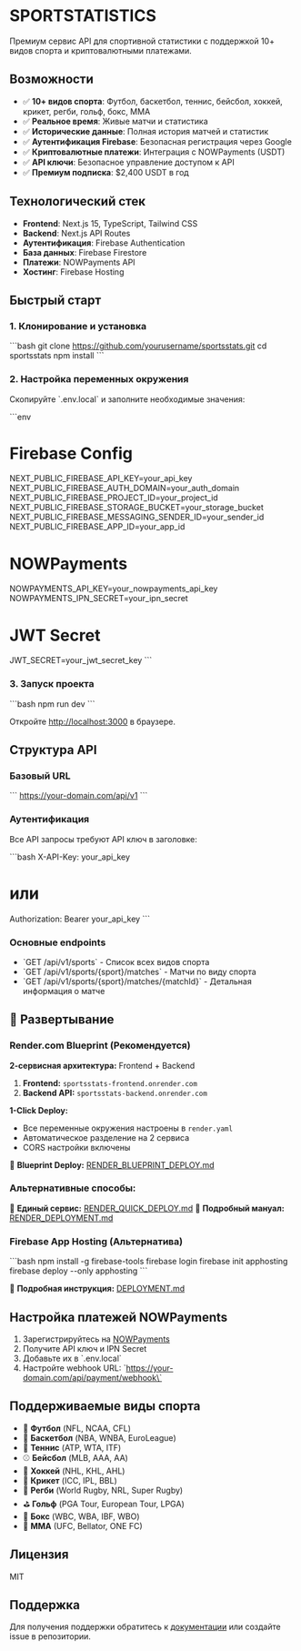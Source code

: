 # SPORTSTATISTICS

Премиум сервис API для спортивной статистики с поддержкой 10+ видов спорта и криптовалютными платежами.

## Возможности

- ✅ **10+ видов спорта**: Футбол, баскетбол, теннис, бейсбол, хоккей, крикет, регби, гольф, бокс, MMA
- ✅ **Реальное время**: Живые матчи и статистика
- ✅ **Исторические данные**: Полная история матчей и статистик
- ✅ **Аутентификация Firebase**: Безопасная регистрация через Google
- ✅ **Криптовалютные платежи**: Интеграция с NOWPayments (USDT)
- ✅ **API ключи**: Безопасное управление доступом к API
- ✅ **Премиум подписка**: $2,400 USDT в год

## Технологический стек

- **Frontend**: Next.js 15, TypeScript, Tailwind CSS
- **Backend**: Next.js API Routes
- **Аутентификация**: Firebase Authentication
- **База данных**: Firebase Firestore
- **Платежи**: NOWPayments API
- **Хостинг**: Firebase Hosting

## Быстрый старт

### 1. Клонирование и установка

\`\`\`bash
git clone https://github.com/yourusername/sportsstats.git
cd sportsstats
npm install
\`\`\`

### 2. Настройка переменных окружения

Скопируйте \`.env.local\` и заполните необходимые значения:

\`\`\`env
# Firebase Config
NEXT_PUBLIC_FIREBASE_API_KEY=your_api_key
NEXT_PUBLIC_FIREBASE_AUTH_DOMAIN=your_auth_domain
NEXT_PUBLIC_FIREBASE_PROJECT_ID=your_project_id
NEXT_PUBLIC_FIREBASE_STORAGE_BUCKET=your_storage_bucket
NEXT_PUBLIC_FIREBASE_MESSAGING_SENDER_ID=your_sender_id
NEXT_PUBLIC_FIREBASE_APP_ID=your_app_id

# NOWPayments
NOWPAYMENTS_API_KEY=your_nowpayments_api_key
NOWPAYMENTS_IPN_SECRET=your_ipn_secret

# JWT Secret
JWT_SECRET=your_jwt_secret_key
\`\`\`

### 3. Запуск проекта

\`\`\`bash
npm run dev
\`\`\`

Откройте [http://localhost:3000](http://localhost:3000) в браузере.

## Структура API

### Базовый URL
\`\`\`
https://your-domain.com/api/v1
\`\`\`

### Аутентификация
Все API запросы требуют API ключ в заголовке:

\`\`\`bash
X-API-Key: your_api_key
# или
Authorization: Bearer your_api_key
\`\`\`

### Основные endpoints

- \`GET /api/v1/sports\` - Список всех видов спорта
- \`GET /api/v1/sports/{sport}/matches\` - Матчи по виду спорта
- \`GET /api/v1/sports/{sport}/matches/{matchId}\` - Детальная информация о матче

## 🚀 Развертывание

### Render.com Blueprint (Рекомендуется)

**2-сервисная архитектура:** Frontend + Backend

1. **Frontend:** `sportsstats-frontend.onrender.com`
2. **Backend API:** `sportsstats-backend.onrender.com`

**1-Click Deploy:**
- Все переменные окружения настроены в `render.yaml`
- Автоматическое разделение на 2 сервиса
- CORS настройки включены

📖 **Blueprint Deploy:** [RENDER_BLUEPRINT_DEPLOY.md](RENDER_BLUEPRINT_DEPLOY.md)

### Альтернативные способы:

📖 **Единый сервис:** [RENDER_QUICK_DEPLOY.md](RENDER_QUICK_DEPLOY.md)
📖 **Подробный мануал:** [RENDER_DEPLOYMENT.md](RENDER_DEPLOYMENT.md)

### Firebase App Hosting (Альтернатива)

\`\`\`bash
npm install -g firebase-tools
firebase login
firebase init apphosting
firebase deploy --only apphosting
\`\`\`

📖 **Подробная инструкция:** [DEPLOYMENT.md](DEPLOYMENT.md)

## Настройка платежей NOWPayments

1. Зарегистрируйтесь на [NOWPayments](https://nowpayments.io)
2. Получите API ключ и IPN Secret
3. Добавьте их в \`.env.local\`
4. Настройте webhook URL: \`https://your-domain.com/api/payment/webhook\`

## Поддерживаемые виды спорта

- 🏈 **Футбол** (NFL, NCAA, CFL)
- 🏀 **Баскетбол** (NBA, WNBA, EuroLeague)
- 🎾 **Теннис** (ATP, WTA, ITF)
- ⚾ **Бейсбол** (MLB, AAA, AA)
- 🏒 **Хоккей** (NHL, KHL, AHL)
- 🏏 **Крикет** (ICC, IPL, BBL)
- 🏉 **Регби** (World Rugby, NRL, Super Rugby)
- ⛳ **Гольф** (PGA Tour, European Tour, LPGA)
- 🥊 **Бокс** (WBC, WBA, IBF, WBO)
- 🥋 **MMA** (UFC, Bellator, ONE FC)

## Лицензия

MIT

## Поддержка

Для получения поддержки обратитесь к [документации](https://your-domain.com/docs) или создайте issue в репозитории.